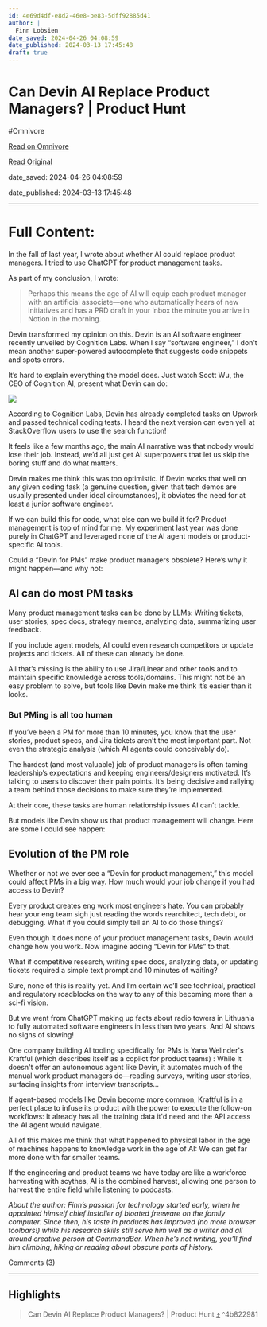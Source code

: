 ```yaml
---
id: 4e69d4df-e8d2-46e8-be83-5dff92885d41
author: |
  Finn Lobsien
date_saved: 2024-04-26 04:08:59
date_published: 2024-03-13 17:45:48
draft: true
---
```


# Can Devin AI Replace Product Managers? | Product Hunt
#Omnivore

[Read on Omnivore](https://omnivore.app/me/devin-ai-can-devin-ai-replace-product-managers-product-hunt-18f15a6d845)

[Read Original](https://www.producthunt.com/stories/can-devin-ai-replace-product-managers)

date_saved: 2024-04-26 04:08:59

date_published: 2024-03-13 17:45:48

--- 

# Full Content: 

In the fall of last year, I wrote about whether AI could replace product managers. I tried to use ChatGPT for product management tasks.

As part of my conclusion, I wrote:

> Perhaps this means the age of AI will equip each product manager with an artificial associate—one who automatically hears of new initiatives and has a PRD draft in your inbox the minute you arrive in Notion in the morning.

Devin transformed my opinion on this. Devin is an AI software engineer recently unveiled by Cognition Labs. When I say “software engineer,” I don’t mean another super-powered autocomplete that suggests code snippets and spots errors.

It’s hard to explain everything the model does. Just watch Scott Wu, the CEO of Cognition AI, present what Devin can do:

![](https://proxy-prod.omnivore-image-cache.app/0x0,sdqxkf2CuUdPAy1AZmZREI-bhKeFjXSD7c-E4oN9dPBI/https://ph-files.imgix.net/dcb5b182-adc5-4763-bdfc-b2625c888c91.png?auto=compress&codec=mozjpeg&cs=strip&auto=format&fit=max)

[](https://youtu.be/fjHtjT7GO1c?si=P1F0b%5Ft2F3YGBtnJ)According to Cognition Labs, Devin has already completed tasks on Upwork and passed technical coding tests. I heard the next version can even yell at StackOverflow users to use the search function!

It feels like a few months ago, the main AI narrative was that nobody would lose their job. Instead, we’d all just get AI superpowers that let us skip the boring stuff and do what matters.

Devin makes me think this was too optimistic. If Devin works that well on any given coding task (a genuine question, given that tech demos are usually presented under ideal circumstances), it obviates the need for at least a junior software engineer.

If we can build this for code, what else can we build it for? Product management is top of mind for me. My experiment last year was done purely in ChatGPT and leveraged none of the AI agent models or product-specific AI tools.

Could a “Devin for PMs” make product managers obsolete? Here’s why it might happen—and why not:

## AI can do most PM tasks

Many product management tasks can be done by LLMs: Writing tickets, user stories, spec docs, strategy memos, analyzing data, summarizing user feedback.

If you include agent models, AI could even research competitors or update projects and tickets. All of these can already be done.

All that’s missing is the ability to use Jira/Linear and other tools and to maintain specific knowledge across tools/domains. This might not be an easy problem to solve, but tools like Devin make me think it’s easier than it looks.

### But PMing is all too human

If you’ve been a PM for more than 10 minutes, you know that the user stories, product specs, and Jira tickets aren’t the most important part. Not even the strategic analysis (which AI agents could conceivably do).

The hardest (and most valuable) job of product managers is often taming leadership’s expectations and keeping engineers/designers motivated. It’s talking to users to discover their pain points. It’s being decisive and rallying a team behind those decisions to make sure they’re implemented.

At their core, these tasks are human relationship issues AI can’t tackle.

But models like Devin show us that product management will change. Here are some I could see happen:

## Evolution of the PM role

Whether or not we ever see a “Devin for product management,” this model could affect PMs in a big way. How much would your job change if you had access to Devin?

Every product creates eng work most engineers hate. You can probably hear your eng team sigh just reading the words rearchitect, tech debt, or debugging. What if you could simply tell an AI to do those things?

Even though it does none of your product management tasks, Devin would change how you work. Now imagine adding “Devin for PMs” to that.

What if competitive research, writing spec docs, analyzing data, or updating tickets required a simple text prompt and 10 minutes of waiting?

Sure, none of this is reality yet. And I’m certain we’ll see technical, practical and regulatory roadblocks on the way to any of this becoming more than a sci-fi vision.

But we went from ChatGPT making up facts about radio towers in Lithuania to fully automated software engineers in less than two years. And AI shows no signs of slowing!

One company building AI tooling specifically for PMs is Yana Welinder's Kraftful (which describes itself as a copilot for product teams) : While it doesn't offer an autonomous agent like Devin, it automates much of the manual work product managers do—reading surveys, writing user stories, surfacing insights from interview transcripts...

If agent-based models like Devin become more common, Kraftful is in a perfect place to infuse its product with the power to execute the follow-on workflows: It already has all the training data it'd need and the API access the AI agent would navigate.

All of this makes me think that what happened to physical labor in the age of machines happens to knowledge work in the age of AI: We can get far more done with far smaller teams.

If the engineering and product teams we have today are like a workforce harvesting with scythes, AI is the combined harvest, allowing one person to harvest the entire field while listening to podcasts.

_About the author: Finn’s passion for technology started early, when he appointed himself chief installer of bloated freeware on the family computer. Since then, his taste in products has improved (no more browser toolbars!) while his research skills still serve him well as a writer and all around creative person at CommandBar. When he’s not writing, you’ll find him climbing, hiking or reading about obscure parts of history._

Comments (3)

---

## Highlights

> Can Devin AI Replace Product Managers? | Product Hunt [⤴️](https://omnivore.app/me/devin-ai-can-devin-ai-replace-product-managers-product-hunt-18f15a6d845#4b822981-ad2d-46f5-b2d9-2cdbe5792e85)  ^4b822981

